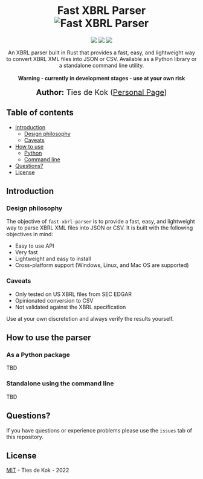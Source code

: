 <h1 align="center">
    Fast XBRL Parser<br>
    
   <img src="https://i.imgur.com/2KcunUN.png" alt="Fast XBRL Parser" title="Fast XBRL Parser" />
   
</h1>
<p align="center">  
 <a href="https://mybinder.org/v2/gh/TiesdeKok/fast_xbrl_parser/HEAD?labpath=examples%2Fexample.ipynb"><img src="https://mybinder.org/badge_logo.svg"></a>
 <a href="https://opensource.org/licenses/MIT"><img src="https://img.shields.io/badge/license-MIT-blue.svg"></a>
  <img src="https://img.shields.io/badge/last%20updated-January%202022-3d62d1">
 
</p>

<p align="center">
An XBRL parser built in Rust that provides a fast, easy, and lightweight way to convert XBRL XML files into JSON or CSV. Available as a Python library or a standalone command line utility. <br><br>
<strong>Warning - currently in development stages - use at your own risk</strong>
<br><br>
  <span style='font-size: 15pt'><strong>Author:</strong> Ties de Kok (<a href="https://www.TiesdeKok.com">Personal Page</a>)</span>
</p>

## Table of contents

  * [Introduction](#introduction)
  	* [Design philosophy](#philosophy)
  	* [Caveats](#caveats)
  * [How to use](#howtouse)
      * [Python](#python)
      * [Command line](#commandline)
  * [Questions?](#questions)
  * [License](#license)

<h2 id="introduction">Introduction</h2>
  

<h3 id="philosophy">Design philosophy</h3>

The objective of `fast-xbrl-parser` is to provide a fast, easy, and lightweight way to parse XBRL XML files into JSON or CSV. It is built with the following objectives in mind:

- Easy to use API
- Very fast 
- Lightweight and easy to install
- Cross-platform support (Windows, Linux, and Mac OS are supported)

<h3 id="caveats">Caveats</h3>

- Only tested on US XBRL files from SEC EDGAR
- Opinionated conversion to CSV
- Not validated against the XBRL specification

Use at your own discretetion and always verify the results yourself. 

<h2 id="howtouse">How to use the parser</h2>

<h3 id="python">As a Python package</h3>

TBD

<h3 id="commandline">Standalone using the command line</h3>

TBD


<h2 id="questions">Questions?</h2>

If you have questions or experience problems please use the `issues` tab of this repository.

<h2 id="license">License</h2>

[MIT](LICENSE) - Ties de Kok - 2022
